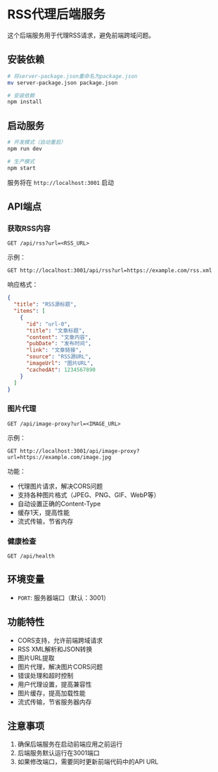 # RSS代理后端服务

这个后端服务用于代理RSS请求，避免前端跨域问题。

## 安装依赖

```bash
# 将server-package.json重命名为package.json
mv server-package.json package.json

# 安装依赖
npm install
```

## 启动服务

```bash
# 开发模式（自动重启）
npm run dev

# 生产模式
npm start
```

服务将在 `http://localhost:3001` 启动

## API端点

### 获取RSS内容
```
GET /api/rss?url=<RSS_URL>
```

示例：
```
GET http://localhost:3001/api/rss?url=https://example.com/rss.xml
```

响应格式：
```json
{
  "title": "RSS源标题",
  "items": [
    {
      "id": "url-0",
      "title": "文章标题",
      "content": "文章内容",
      "pubDate": "发布时间",
      "link": "文章链接",
      "source": "RSS源URL",
      "imageUrl": "图片URL",
      "cachedAt": 1234567890
    }
  ]
}
```

### 图片代理
```
GET /api/image-proxy?url=<IMAGE_URL>
```

示例：
```
GET http://localhost:3001/api/image-proxy?url=https://example.com/image.jpg
```

功能：
- 代理图片请求，解决CORS问题
- 支持各种图片格式（JPEG、PNG、GIF、WebP等）
- 自动设置正确的Content-Type
- 缓存1天，提高性能
- 流式传输，节省内存

### 健康检查
```
GET /api/health
```

## 环境变量

- `PORT`: 服务器端口（默认：3001）

## 功能特性

- CORS支持，允许前端跨域请求
- RSS XML解析和JSON转换
- 图片URL提取
- 图片代理，解决图片CORS问题
- 错误处理和超时控制
- 用户代理设置，提高兼容性
- 图片缓存，提高加载性能
- 流式传输，节省服务器内存

## 注意事项

1. 确保后端服务在启动前端应用之前运行
2. 后端服务默认运行在3001端口
3. 如果修改端口，需要同时更新前端代码中的API URL
